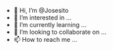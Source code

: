 - 👋 Hi, I’m @Josesito
- 👀 I’m interested in ...
- 🌱 I’m currently learning ...
- 💞️ I’m looking to collaborate on ...
- 📫 How to reach me ...

<!---
Josesito/Josesito is a ✨ special ✨ repository because its `README.md` (this file) appears on your GitHub profile.
You can click the Preview link to take a look at your changes.
--->
